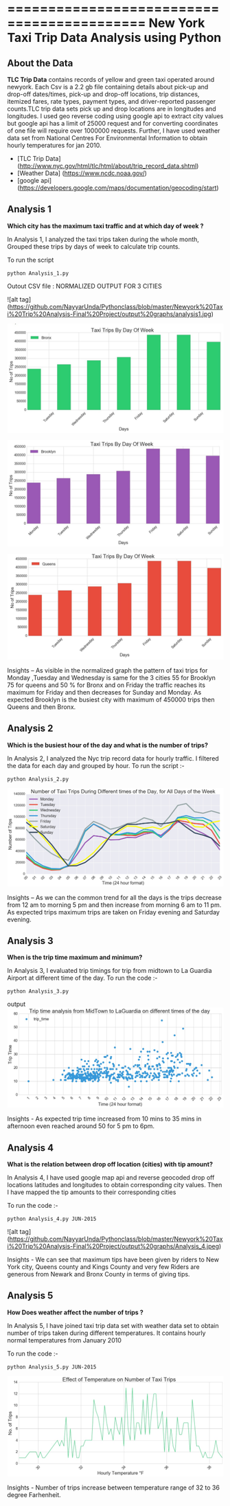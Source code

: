 ===========================================
New York Taxi Trip Data Analysis using  Python
===========================================

## About the Data

**TLC Trip Data** contains records of yellow and green taxi operated around newyork. Each Csv is a 2.2 gb file containing details about pick-up and drop-off dates/times, pick-up and drop-off locations, trip distances, itemized fares, rate types, payment types, and driver-reported passenger counts.TLC trip data sets pick up and drop locations are in longitudes and longitudes. I used geo reverse coding using google api to extract city values but google api has a limit of 25000 request and for converting  coordinates of one file will require over 1000000 requests. Further, I have used weather data set from National Centres For Environmental Information to obtain hourly temperatures for jan 2010. 

- [TLC Trip Data] (http://www.nyc.gov/html/tlc/html/about/trip_record_data.shtml)
- [Weather Data] (https://www.ncdc.noaa.gov/)
- [google api] (https://developers.google.com/maps/documentation/geocoding/start)



## Analysis 1

**Which city has the maximum taxi traffic and at which day of week ?**

In Analysis 1, I analyzed the taxi trips taken during the whole month, Grouped these trips by days of week to calculate trip counts.

To run the script
```
python Analysis_1.py 
```

Outout CSV file :
NORMALIZED OUTPUT FOR 3 CITIES

![alt tag] (https://github.com/NayyarUnda/Pythonclass/blob/master/Newyork%20Taxi%20Trip%20Analysis-Final%20Project/output%20graphs/analysis1.jpg)

![alt tag]( https://github.com/NayyarUnda/Pythonclass/blob/master/Newyork%20Taxi%20Trip%20Analysis-Final%20Project/output%20graphs/Bronx_analysis1.JPG)

![alt tag]( https://github.com/NayyarUnda/Pythonclass/blob/master/Newyork%20Taxi%20Trip%20Analysis-Final%20Project/output%20graphs/Brooklyn_analysis1.JPG)

![alt tag]( https://github.com/NayyarUnda/Pythonclass/blob/master/Newyork%20Taxi%20Trip%20Analysis-Final%20Project/output%20graphs/Queens_analysis1.JPG)


Insights – As visible in the normalized graph the pattern of taxi trips for Monday ,Tuesday and Wednesday is same for the 3 cities 55 for Brooklyn 75 for queens and 50 % for Bronx and on Friday the traffic reaches its maximum for Friday and then decreases for Sunday and Monday.
As expected Brooklyn is the busiest city with maximum of 450000 trips then Queens and then Bronx.



## Analysis 2

**Which is the busiest hour of the day and what is the number of trips?**

In Analysis 2, I analyzed the Nyc trip record data for hourly traffic. I filtered the data for each day and grouped by hour.
To run the script :-
```  
python Analysis_2.py 
```

![alt tag]( https://github.com/NayyarUnda/Pythonclass/blob/master/Newyork%20Taxi%20Trip%20Analysis-Final%20Project/output%20graphs/Analysis_2.jpeg)


Insights – As we can the common trend for all the days is the trips decrease from 12 am to morning 5 pm and then increase from morning 6 am to 11 pm. As expected trips maximum trips are taken on Friday evening and Saturday evening.


## Analysis 3

**When is the trip time maximum and minimum?**

In Analysis 3, I evaluated trip timings for trip from midtown to La Guardia Airport at different time of the day. 
To run the code :-
```
python Analysis_3.py
```

output
![alt tag]( https://github.com/NayyarUnda/Pythonclass/blob/master/Newyork%20Taxi%20Trip%20Analysis-Final%20Project/output%20graphs/Analysis_3.jpeg)

Insights - As expected trip time increased from 10 mins to 35 mins in afternoon even reached around 50 for 5 pm to 6pm.  

## Analysis 4

**What is the relation between drop off location (cities) with tip amount?**

In Analysis 4, I have used google map api and reverse geocoded drop off locations latitudes and longitudes to obtain corresponding city values. Then I have mapped the tip amounts to their corresponding cities


To run the code :-
```
python Analysis_4.py JUN-2015
```





  
 ![alt tag] (https://github.com/NayyarUnda/Pythonclass/blob/master/Newyork%20Taxi%20Trip%20Analysis-Final%20Project/output%20graphs/Analysis_4.jpeg)
 
 
 

Insights - We can see that maximum tips have been given by riders to New York city, Queens county and Kings County and very few Riders are generous from Newark and Bronx County in terms of giving tips.
 

## Analysis 5


**How Does weather affect the number of trips ?**

In Analysis 5, I have joined taxi trip data set with weather data set to obtain number of trips taken during different temperatures. It contains hourly normal temperatures from January 2010


To run the code :-
```
python Analysis_5.py JUN-2015
```

![alt tag]( https://github.com/NayyarUnda/Pythonclass/blob/master/Newyork%20Taxi%20Trip%20Analysis-Final%20Project/output%20graphs/Analysis_5.jpeg)


Insights -  Number of trips increase between temperature range of 32 to 36 degree Farhenheit.




